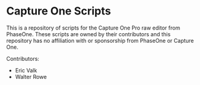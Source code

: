 # Capture One Scripts

This is a repository of scripts for the Capture One Pro raw editor from PhaseOne. These scripts are owned by their contributors and this repository has no affiliation with or sponsorship from PhaseOne or Capture One.

Contributors:

* Eric Valk
* Walter Rowe
